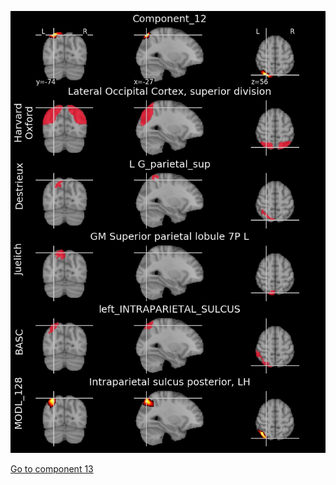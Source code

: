 


![12](preliminary/12.jpg "Component 12")

[Go to component 13](https://parietal-inria.github.io/MODL_atlas/1024/13 "Component 13")